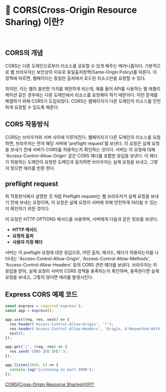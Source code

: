 # 💫 CORS(Cross-Origin Resource Sharing) 이란?
<br />

## CORS의 개념

CORS는 다른 도메인으로부터 리소스를 공유할 수 있게 해주는 메커니즘이다. 기본적으로 웹 브라우저는 보안상의 이유로 동일출처정책(Same-Origin Policy)를 따른다. 이 정책에 따르면, 웹페이지는 동일한 출처에서 로드된 리소스만을 요청할 수 있다.

하지만, 이는 웹의 쓸만한 가치를 제한하게 되는데, 예를 들어 API를 사용하는 웹 애플리케이션 같은 경우에는 다른 도메인에서 리소스를 요청해야 하기 때문이다. 이런 문제를 해결하기 위해 CORS가 도입되었다. CORS는 웹페이지가 다른 도메인의 리소스를 안전하게 요청할 수 있도록 해준다.

## CORS 작동방식

CORS는 브라우저와 서버 사이에 이루어진다. 웹페이지가 다른 도메인의 리소스를 요청하면, 브라우저는 먼저 해당 서버에 'preflight request'를 보낸다. 이 요청은 실제 요청을 보내기 전에 서버가 CORS를 허용하는지 확인하는 것이다. 서버는 이 요청에 대해 'Access-Control-Allow-Origin' 같은 CORS 헤더를 포함한 응답을 보낸다. 이 헤더가 허용하는 도메인이 요청한 도메인과 일치하면 브라우저는 실제 요청을 보내고, 그렇지 않으면 에러를 반환 한다.

## **preflight request**

위 작동방식에서 설명한 것 처럼 Preflight request는 웹 브라우저가 실제 요청을 보내기 전에 보내는 요청이며, 이 요청은 실제 요청이 서버에 의해 안전하게 처리될 수 있는지 확인하기 위한 것이다.

이 요청은 HTTP OPTIONS 메서드를 사용하며, 서버에게 다음과 같은 정보를 보낸다.

- **HTTP 메서드**
- **요청의 출처**
- **사용자 지정 헤더**

서버는 이 preflight 요청에 대한 응답으로, 어떤 출처, 메서드, 헤더가 허용되는지를 나타내는 'Access-Control-Allow-Origin', 'Access-Control-Allow-Methods', 'Access-Control-Allow-Headers' 등의 CORS 관련 헤더를 보낸다. 브라우저는 이 응답을 받아, 실제 요청이 서버의 CORS 정책을 충족하는지 확인하며, 충족한다면 실제 요청을 보내고, 그렇지 않다면 에러를 발생시킨다.

## **Express CORS 예제 코드**

```js
const express = require('express');
const app = express();

app.use((req, res, next) => {
  res.header('Access-Control-Allow-Origin', '*');
  res.header('Access-Control-Allow-Headers', 'Origin, X-Requested-With, Content-Type, Accept');
  next();
});

app.get('/', (req, res) => {
  res.send('CORS 설정 완료!');
});

app.listen(3000, () => {
  console.log('Listening on port 3000');
});
```

[CORS(Cross-Origin Resource Sharing)이란?](https://blog.naver.com/jinseung0327/223368424688)